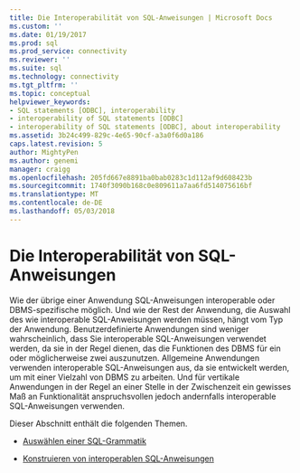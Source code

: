 ```yaml
---
title: Die Interoperabilität von SQL-Anweisungen | Microsoft Docs
ms.custom: ''
ms.date: 01/19/2017
ms.prod: sql
ms.prod_service: connectivity
ms.reviewer: ''
ms.suite: sql
ms.technology: connectivity
ms.tgt_pltfrm: ''
ms.topic: conceptual
helpviewer_keywords:
- SQL statements [ODBC], interoperability
- interoperability of SQL statements [ODBC]
- interoperability of SQL statements [ODBC], about interoperability
ms.assetid: 3b24c499-829c-4e65-90cf-a3a0f6d0a186
caps.latest.revision: 5
author: MightyPen
ms.author: genemi
manager: craigg
ms.openlocfilehash: 205fd667e8891ba0bab0283c1d112af9d608423b
ms.sourcegitcommit: 1740f3090b168c0e809611a7aa6fd514075616bf
ms.translationtype: MT
ms.contentlocale: de-DE
ms.lasthandoff: 05/03/2018
---
```

# <a name="interoperability-of-sql-statements"></a>Die Interoperabilität von SQL-Anweisungen
Wie der übrige einer Anwendung SQL-Anweisungen interoperable oder DBMS-spezifische möglich. Und wie der Rest der Anwendung, die Auswahl des wie interoperable SQL-Anweisungen werden müssen, hängt vom Typ der Anwendung. Benutzerdefinierte Anwendungen sind weniger wahrscheinlich, dass Sie interoperable SQL-Anweisungen verwendet werden, da sie in der Regel dienen, das die Funktionen des DBMS für ein oder möglicherweise zwei auszunutzen. Allgemeine Anwendungen verwenden interoperable SQL-Anweisungen aus, da sie entwickelt werden, um mit einer Vielzahl von DBMS zu arbeiten. Und für vertikale Anwendungen in der Regel an einer Stelle in der Zwischenzeit ein gewisses Maß an Funktionalität anspruchsvollen jedoch andernfalls interoperable SQL-Anweisungen verwenden.  
  
 Dieser Abschnitt enthält die folgenden Themen.  
  
-   [Auswählen einer SQL-Grammatik](../../../odbc/reference/develop-app/choosing-an-sql-grammar.md)  
  
-   [Konstruieren von interoperablen SQL­-Anweisungen](../../../odbc/reference/develop-app/constructing-interoperable-sql-statements.md)
